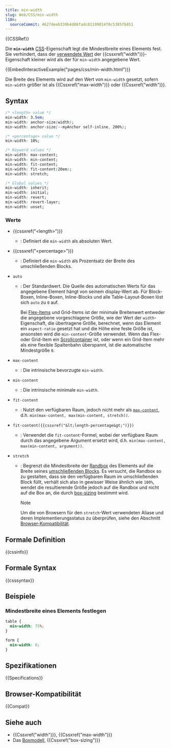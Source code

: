 ```yaml
---
title: min-width
slug: Web/CSS/min-width
l10n:
  sourceCommit: 4627deeb339b4d86fadc01199014f0c5385fb851
---
```


{{CSSRef}}

Die **`min-width`** [CSS](/de/docs/Web/CSS)-Eigenschaft legt die Mindestbreite eines Elements fest. Sie verhindert, dass der [verwendete Wert](/de/docs/Web/CSS/used_value) der {{cssxref("width")}}-Eigenschaft kleiner wird als der für `min-width` angegebene Wert.

{{EmbedInteractiveExample("pages/css/min-width.html")}}

Die Breite des Elements wird auf den Wert von `min-width` gesetzt, sofern `min-width` größer ist als {{Cssxref("max-width")}} oder {{Cssxref("width")}}.

## Syntax

```css
/* <length> value */
min-width: 3.5em;
min-width: anchor-size(width);
min-width: anchor-size(--myAnchor self-inline, 200%);

/* <percentage> value */
min-width: 10%;

/* Keyword values */
min-width: max-content;
min-width: min-content;
min-width: fit-content;
min-width: fit-content(20em);
min-width: stretch;

/* Global values */
min-width: inherit;
min-width: initial;
min-width: revert;
min-width: revert-layer;
min-width: unset;
```

### Werte

- {{cssxref("&lt;length&gt;")}}
  - : Definiert die `min-width` als absoluten Wert.
- {{cssxref("&lt;percentage&gt;")}}
  - : Definiert die `min-width` als Prozentsatz der Breite des umschließenden Blocks.
- `auto`

  - : Der Standardwert. Die Quelle des automatischen Werts für das angegebene Element hängt von seinem display-Wert ab. Für Block-Boxen, Inline-Boxen, Inline-Blocks und alle Table-Layout-Boxen löst sich `auto` zu `0` auf.

    Bei [Flex-Items](/de/docs/Glossary/Flex_Item) und Grid-Items ist der minimale Breitenwert entweder die angegebene vorgeschlagene Größe, wie der Wert der `width`-Eigenschaft, die übertragene Größe, berechnet, wenn das Element ein `aspect-ratio` gesetzt hat und die Höhe eine feste Größe ist, ansonsten wird die `min-content`-Größe verwendet. Wenn das Flex- oder Grid-Item ein [Scrollcontainer](/de/docs/Glossary/scroll_container) ist, oder wenn ein Grid-Item mehr als eine flexible Spaltenbahn überspannt, ist die automatische Mindestgröße `0`.

- `max-content`
  - : Die intrinsische bevorzugte `min-width`.
- `min-content`
  - : Die intrinsische minimale `min-width`.
- `fit-content`
  - : Nutzt den verfügbaren Raum, jedoch nicht mehr als [`max-content`](/de/docs/Web/CSS/max-content), d.h. `min(max-content, max(min-content, stretch))`.
- `fit-content({{cssxref("&lt;length-percentage&gt;")}})`
  - : Verwendet die `fit-content`-Formel, wobei der verfügbare Raum durch das angegebene Argument ersetzt wird, d.h. `min(max-content, max(min-content, argument))`.
- `stretch`

  - : Begrenzt die Mindestbreite der [Randbox](/de/docs/Learn/CSS/Building_blocks/The_box_model#parts_of_a_box) des Elements auf die Breite seines [umschließenden Blocks](/de/docs/Web/CSS/Containing_block#identifying_the_containing_block). Es versucht, die Randbox so zu gestalten, dass sie den verfügbaren Raum im umschließenden Block füllt, verhält sich also in gewisser Weise ähnlich wie `100%`, wendet die resultierende Größe jedoch auf die Randbox und nicht auf die Box an, die durch [box-sizing](/de/docs/Web/CSS/box-sizing) bestimmt wird.

    > [!NOTE]
    > Um die von Browsern für den `stretch`-Wert verwendeten Aliase und deren Implementierungsstatus zu überprüfen, siehe den Abschnitt [Browser-Kompatibilität](#browser-kompatibilität).

## Formale Definition

{{cssinfo}}

## Formale Syntax

{{csssyntax}}

## Beispiele

### Mindestbreite eines Elements festlegen

```css
table {
  min-width: 75%;
}

form {
  min-width: 0;
}
```

## Spezifikationen

{{Specifications}}

## Browser-Kompatibilität

{{Compat}}

## Siehe auch

- {{Cssxref("width")}}, {{Cssxref("max-width")}}
- Das [Boxmodell](/de/docs/Web/CSS/CSS_box_model/Introduction_to_the_CSS_box_model), {{Cssxref("box-sizing")}}

